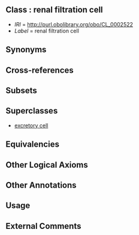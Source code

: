 
## Class : renal filtration cell

 * *IRI* = http://purl.obolibrary.org/obo/CL_0002522
 * *Label* = renal filtration cell

## Synonyms


## Cross-references


## Subsets


## Superclasses

 * [excretory cell](../../CL/24/CL_0000424.md)

## Equivalencies


## Other Logical Axioms


## Other Annotations


## Usage


## External Comments

